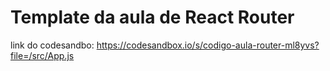 # Template da aula de React Router

link do codesandbo: https://codesandbox.io/s/codigo-aula-router-ml8yvs?file=/src/App.js
